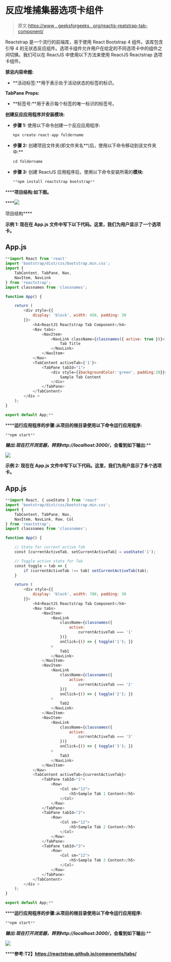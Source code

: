 # 反应堆捕集器选项卡组件

> 原文:[https://www . geeksforgeeks . org/reactjs-reatstrap-tab-component/](https://www.geeksforgeeks.org/reactjs-reactstrap-tab-component/)

Reactstrap 是一个流行的前端库，易于使用 React Bootstrap 4 组件。该库包含引导 4 的无状态反应组件。选项卡组件允许用户在给定的不同选项卡中的组件之间切换。我们可以在 ReactJS 中使用以下方法来使用 ReactJS Reactstrap 选项卡组件。

**禁忌内容命题:**

*   **活动标签:**用于表示处于活动状态的标签的标识。

**TabPane Props:**

*   **标签号:**用于表示每个标签的唯一标识的标签号。

**创建反应应用程序并安装模块:**

*   **步骤 1:** 使用以下命令创建一个反应应用程序:

    ```jsx
    npx create-react-app foldername
    ```

*   **步骤 2:** 创建项目文件夹(即文件夹名**)后，使用以下命令移动到该文件夹中:**

    ```jsx
    cd foldername
    ```

*   **步骤 3:** 创建 ReactJS 应用程序后，使用以下命令安装所需的****模块:****

    ```jsx
    **npm install reactstrap bootstrap**
    ```

******项目结构:**如下图。****

****![](img/f04ae0d8b722a9fff0bd9bd138b29c23.png)

项目结构**** 

******示例 1:** 现在在 **App.js** 文件中写下以下代码。这里，我们为用户显示了一个选项卡。****

## ****App.js****

```jsx
**import React from 'react'
import 'bootstrap/dist/css/bootstrap.min.css';
import {
    TabContent, TabPane, Nav,
    NavItem, NavLink
} from 'reactstrap';
import classnames from 'classnames';

function App() {

    return (
        <div style={{
            display: 'block', width: 450, padding: 30
        }}>
            <h4>ReactJS Reactstrap Tab Component</h4>
            <Nav tabs>
                <NavItem>
                    <NavLink className={classnames({ active: true })}>
                        Tab Title
                    </NavLink>
                </NavItem>
            </Nav>
            <TabContent activeTab={'1'}>
                <TabPane tabId="1">
                    <div style={{backgroundColor:'green', padding:20}}>
                        Sample Tab Content
                    </div>
                </TabPane>
            </TabContent>
        </div >
    );
}

export default App;**
```

******运行应用程序的步骤:**从项目的根目录使用以下命令运行应用程序:****

```jsx
**npm start**
```

******输出:**现在打开浏览器，转到***http://localhost:3000/***，会看到如下输出:****

****![](img/1e805b7d65068ab14fcca2a895ffb07b.png)****

******示例 2:** 现在在 **App.js** 文件中写下以下代码。这里，我们为用户显示了多个选项卡。****

## ****App.js****

```jsx
**import React, { useState } from 'react'
import 'bootstrap/dist/css/bootstrap.min.css';
import {
    TabContent, TabPane, Nav,
    NavItem, NavLink, Row, Col
} from 'reactstrap';
import classnames from 'classnames';

function App() {

    // State for current active Tab
    const [currentActiveTab, setCurrentActiveTab] = useState('1');

    // Toggle active state for Tab
    const toggle = tab => {
        if (currentActiveTab !== tab) setCurrentActiveTab(tab);
    }

    return (
        <div style={{
            display: 'block', width: 700, padding: 30
        }}>
            <h4>ReactJS Reactstrap Tab Component</h4>
            <Nav tabs>
                <NavItem>
                    <NavLink
                        className={classnames({
                            active:
                                currentActiveTab === '1'
                        })}
                        onClick={() => { toggle('1'); }}
                    >
                        Tab1
                    </NavLink>
                </NavItem>
                <NavItem>
                    <NavLink
                        className={classnames({
                            active:
                                currentActiveTab === '2'
                        })}
                        onClick={() => { toggle('2'); }}
                    >
                        Tab2
                    </NavLink>
                </NavItem>
                <NavItem>
                    <NavLink
                        className={classnames({
                            active:
                                currentActiveTab === '3'
                        })}
                        onClick={() => { toggle('3'); }}
                    >
                        Tab3
                    </NavLink>
                </NavItem>
            </Nav>
            <TabContent activeTab={currentActiveTab}>
                <TabPane tabId="1">
                    <Row>
                        <Col sm="12">
                            <h5>Sample Tab 1 Content</h5>
                        </Col>
                    </Row>
                </TabPane>
                <TabPane tabId="2">
                    <Row>
                        <Col sm="12">
                            <h5>Sample Tab 2 Content</h5>
                        </Col>
                    </Row>
                </TabPane>
                <TabPane tabId="3">
                    <Row>
                        <Col sm="12">
                            <h5>Sample Tab 3 Content</h5>
                        </Col>
                    </Row>
                </TabPane>
            </TabContent>
        </div >
    );
}

export default App;**
```

******运行应用程序的步骤:**从项目的根目录使用以下命令运行应用程序:****

```jsx
**npm start**
```

******输出:**现在打开浏览器，转到***http://localhost:3000/***，会看到如下输出:****

****![](img/fccadb85c5397f2e051b234f962a2223.png)****

******参考:**T2】https://reactstrap.github.io/components/tabs/****